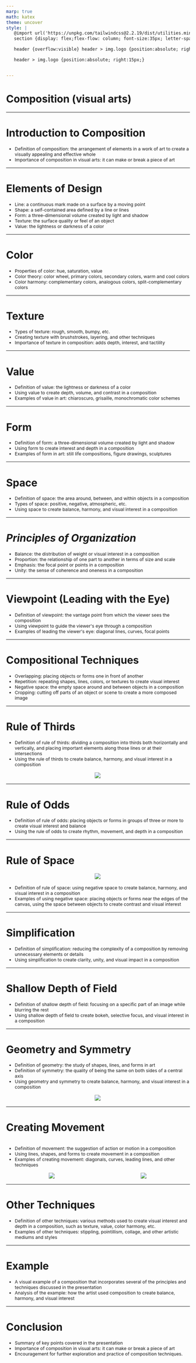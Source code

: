 ```yaml
---
marp: true
math: katex
theme: uncover
style: |
   @import url('https://unpkg.com/tailwindcss@2.2.19/dist/utilities.min.css');
   section {display: flex;flex-flow: column; font-size:35px; letter-spacing:1.4px;}

   header {overflow:visible} header > img.logo {position:absolute; right:15px;}

   header > img.logo {position:absolute; right:15px;}


---
```

<!-- backgroundImage: url('backgrounds/aaabstract (6).png') -->
<!-- _class: lead -->

 # **Composition (visual arts)**

---
<style scoped>p,li {font-size:0.92em}</style>

 # Introduction to Composition
- Definition of composition: the arrangement of elements in a work of art to create a visually appealing and effective whole
- Importance of composition in visual arts: it can make or break a piece of art


---
<style scoped>p,li {font-size:0.80em}</style>

 # Elements of Design

- Line: a continuous mark made on a surface by a moving point
- Shape: a self-contained area defined by a line or lines
- Form: a three-dimensional volume created by light and shadow
- Texture: the surface quality or feel of an object
- Value: the lightness or darkness of a color

---
<style scoped>p,li {font-size:0.88em}</style>

 # Color

- Properties of color: hue, saturation, value
- Color theory: color wheel, primary colors, secondary colors, warm and cool colors
- Color harmony: complementary colors, analogous colors, split-complementary colors

---
<style scoped>p,li {font-size:0.88em}</style>

 # **Texture**
- Types of texture: rough, smooth, bumpy, etc.
- Creating texture with brushstrokes, layering, and other techniques
- Importance of texture in composition: adds depth, interest, and tactility


---
<style scoped>p,li {font-size:0.88em}</style>

 # Value

- Definition of value: the lightness or darkness of a color
- Using value to create depth, volume, and contrast in a composition
- Examples of value in art: chiaroscuro, grisaille, monochromatic color schemes

---
<style scoped>p,li {font-size:0.88em}</style>

 # Form
- Definition of form: a three-dimensional volume created by light and shadow
- Using form to create interest and depth in a composition
- Examples of form in art: still life compositions, figure drawings, sculptures


---
<style scoped>p,li {font-size:0.88em}</style>

 # Space

- Definition of space: the area around, between, and within objects in a composition
- Types of space: positive, negative, atmospheric, etc.
- Using space to create balance, harmony, and visual interest in a composition

---
<style scoped>p,li {font-size:0.84em}</style>

 # _Principles of Organization_
- Balance: the distribution of weight or visual interest in a composition
- Proportion: the relationship of one part to another in terms of size and scale
- Emphasis: the focal point or points in a composition
- Unity: the sense of coherence and oneness in a composition


---
<style scoped>p,li {font-size:0.88em}</style>

 # Viewpoint (Leading with the Eye)
- Definition of viewpoint: the vantage point from which the viewer sees the composition
- Using viewpoint to guide the viewer's eye through a composition
- Examples of leading the viewer's eye: diagonal lines, curves, focal points


---
<style scoped>p,li {font-size:0.84em}</style>

 # Compositional Techniques
- Overlapping: placing objects or forms one in front of another
- Repetition: repeating shapes, lines, colors, or textures to create visual interest
- Negative space: the empty space around and between objects in a composition
- Cropping: cutting off parts of an object or scene to create a more composed image


---
<style scoped>p,li {font-size:0.88em}</style>

 # Rule of Thirds
- Definition of rule of thirds: dividing a composition into thirds both horizontally and vertically, and placing important elements along those lines or at their intersections
- Using the rule of thirds to create balance, harmony, and visual interest in a composition
<div style="display: flex; flex: 1 1 auto; flex-flow: row; min-height: 0"><div style="display: flex; flex: 1 1 auto; justify-content: center;min-height:0;min-width:0; margin-bottom:0.1em;;margin-right:0.15em">
<img style='object-fit: contain; max-height:100%; max-width:100%; background-color: rgba(0,0,0,0);' src='https://upload.wikimedia.org/wikipedia/commons/thumb/8/8f/Rule_of_thirds_photo.jpg/400px-Rule_of_thirds_photo.jpg'/>
</div>
</div>


---
<style scoped>p,li {font-size:0.92em}</style>

 # Rule of Odds

- Definition of rule of odds: placing objects or forms in groups of three or more to create visual interest and balance
- Using the rule of odds to create rhythm, movement, and depth in a composition

---
<style scoped>p,li {font-size:0.88em}</style>

 # Rule of Space
<div style="display: flex; flex: 1 1 auto; flex-flow: row; min-height: 0"><div style="display: flex; flex: 1 1 auto; justify-content: center;min-height:0;min-width:0; margin-bottom:0.1em;;margin-right:0.15em">
<img style='object-fit: contain; max-height:100%; max-width:100%; background-color: rgba(0,0,0,0);' src='https://upload.wikimedia.org/wikipedia/commons/thumb/9/98/BMW_M3_-4.jpg/220px-BMW_M3_-4.jpg'/>
</div>
</div>

- Definition of rule of space: using negative space to create balance, harmony, and visual interest in a composition
- Examples of using negative space: placing objects or forms near the edges of the canvas, using the space between objects to create contrast and visual interest

---
<style scoped>p,li {font-size:0.92em}</style>

 # Simplification

- Definition of simplification: reducing the complexity of a composition by removing unnecessary elements or details
- Using simplification to create clarity, unity, and visual impact in a composition

---
<style scoped>p,li {font-size:0.92em}</style>

 # **Shallow Depth of Field**

- Definition of shallow depth of field: focusing on a specific part of an image while blurring the rest
- Using shallow depth of field to create bokeh, selective focus, and visual interest in a composition

---
<style scoped>p,li {font-size:0.84em}</style>

 # Geometry and Symmetry
- Definition of geometry: the study of shapes, lines, and forms in art
- Definition of symmetry: the quality of being the same on both sides of a central axis
- Using geometry and symmetry to create balance, harmony, and visual interest in a composition
<div style="display: flex; flex: 1 1 auto; flex-flow: row; min-height: 0"><div style="display: flex; flex: 1 1 auto; justify-content: center;min-height:0;min-width:0; margin-bottom:0.1em;;margin-right:0.15em">
<img style='object-fit: contain; max-height:100%; max-width:100%; background-color: rgba(0,0,0,0);' src='https://upload.wikimedia.org/wikipedia/en/thumb/8/8c/Composition_with_cloud.JPG/150px-Composition_with_cloud.JPG'/>
</div>
</div>


---
<style scoped>p,li {font-size:0.80em}</style>

 # Creating Movement
<div style='flex:1 1 auto; min-height:0;' class="grid grid-cols-8 gap-4">
<div style='display:flex; flex-flow:column; min-height:0;' class="col-span-4">

- Definition of movement: the suggestion of action or motion in a composition
- Using lines, shapes, and forms to create movement in a composition
- Examples of creating movement: diagonals, curves, leading lines, and other techniques
</div>

<div style='display:flex; flex-flow:column; min-height:0;' class="col-span-4">

<div style="display: flex; flex: 1 1 auto; flex-flow: row; min-height: 0"><div style="display: flex; flex: 1 1 auto; justify-content: center;min-height:0;min-width:0; margin-bottom:0.1em;;margin-right:0.15em">
<img style='object-fit: contain; max-height:100%; max-width:100%; background-color: rgba(0,0,0,0);' src='https://upload.wikimedia.org/wikipedia/commons/thumb/0/01/Composition_Image_A.svg/220px-Composition_Image_A.svg.png'/>
</div>
<div style="display: flex; flex: 1 1 auto; justify-content: center;min-height:0;min-width:0; margin-bottom:0.1em;;margin-right:0.15em">
<img style='object-fit: contain; max-height:100%; max-width:100%; background-color: rgba(0,0,0,0);' src='https://upload.wikimedia.org/wikipedia/commons/thumb/c/cc/Composition_Image_B.svg/220px-Composition_Image_B.svg.png'/>
</div>
</div>

</div>

</div>


---
<style scoped>p,li {font-size:0.92em}</style>

 # Other Techniques

- Definition of other techniques: various methods used to create visual interest and depth in a composition, such as texture, value, color harmony, etc.
- Examples of other techniques: stippling, pointillism, collage, and other artistic mediums and styles

---
<style scoped>p,li {font-size:0.92em}</style>

 # Example
- A visual example of a composition that incorporates several of the principles and techniques discussed in the presentation
- Analysis of the example: how the artist used composition to create balance, harmony, and visual interest


---
<style scoped>p,li {font-size:0.88em}</style>

 # Conclusion
- Summary of key points covered in the presentation
- Importance of composition in visual arts: it can make or break a piece of art
- Encouragement for further exploration and practice of composition techniques.
